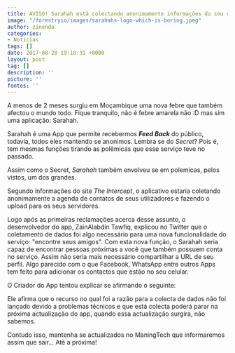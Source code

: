 ```yaml
---
title: AVISO! Sarahah está colectando anonimamente informações do seu celular
image: "/forestryio/images/sarahahs-logo-which-is-boring.jpeg"
author: zinenda
categories:
- Noticias
tags: []
date: 2017-08-28 19:10:31 +0000
layout: post
tag: []
description: ''
picture: ''
fontes: ''
---
```



A menos de 2 meses surgiu em Moçambique uma nova febre que também afectou o mundo todo. Fique tranquilo, não é febre amarela não :D mas sim uma aplicação: Sarahah.

Sarahah é uma App que permite recebermos ***Feed Back*** do público, todavia, todos eles mantendo se anonimos. Lembra se do *Secret*? Pois é, tem mesmas funções tirando as polêmicas que esse serviço teve no passado.

Assim como o Secret, *Sarahah* também envolveu se em polemicas, pelos vistos, um dos grandes.

Segundo informações do site *The Intercept*, o aplicativo estaria coletando anonimamente a agenda de contatos de seus utilizadores e fazendo o upload para os seus servidores.

Logo após as primeiras reclamações acerca desse assunto, o desenvolvedor do app, ZainAlabdin Tawfiq, explicou no Twitter que o coletamento de dados foi algo necessário para uma nova funcionalidade do serviço: "encontre seus amigos". Com esta nova função, o Sarahah seria capaz de encontrar pessoas próximas a você que também possuem conta no serviço. Assim não seria mais necessário compartilhar a URL de seu perfil. Algo parecido com o que Facebook, WhatsApp entre outros Apps tem feito para adicionar os contactos que estão no seu celular.

O Criador do App tentou explicar se afirmando o seguinte:

Ele afirma que o recurso no qual foi a razão para a colecta de dados não foi lançado devido a problemas técnicos e que está colecta poderá parar na próxima actualização do app, quando essa actualização surgira, não sabemos.

Contudo isso, mantenha se actualizados no ManingTech que informaremos assim que sair... Até a próxima!